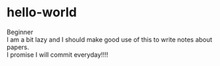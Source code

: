 # hello-world
Beginner\
I am a bit lazy and I should make good use of this to write notes about papers.\
I promise I will commit everyday!!!!
